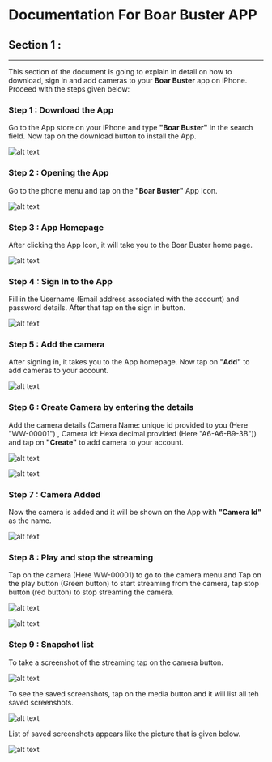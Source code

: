 # Documentation For Boar Buster APP

## Section 1 : ##
- - - - - -

This section of the document is going to explain in detail on how to download, sign in and add cameras to your **Boar
Buster** app on iPhone. Proceed with the steps given below:

### Step 1 : Download the App ###

Go to the App store on your iPhone and type **"Boar Buster"** in the search field. Now tap on the download button to install the App.

![alt text](https://raw.githubusercontent.com/hatboysoftware/wildlife-dominion-doc/master/appstore1.png?token=AlKC8jc43d0xzEJ6_od3zTdY4a3midA_ks5cEIWywA%3D%3D "image attachment")

### Step 2 : Opening the App ###

Go to the phone menu and tap on the **"Boar Buster"** App Icon.

![alt text](https://raw.githubusercontent.com/hatboysoftware/wildlife-dominion-doc/master/phonehome1.png?token=AlKC8hEZQPBvuOxCVVGTZ8DGk2KHms07ks5cEIfFwA%3D%3D "image attachment")

### Step 3 : App Homepage ###

After clicking the App Icon, it will take you to the Boar Buster home page.

![alt text](https://raw.githubusercontent.com/hatboysoftware/wildlife-dominion-doc/master/home.jpeg?token=AlKC8rYiQdeFyx5L0i1hyxYcJScaDXU_ks5cEIlEwA%3D%3D "image attachment")

### Step 4 : Sign In to the App ###

Fill in the Username (Email address associated with the account) and password details. After that tap on the sign in button.

![alt text](https://raw.githubusercontent.com/hatboysoftware/wildlife-dominion-doc/master/details1.png?token=AlKC8l4NPKt2-6gBIP2OQ0mbWGoIHxGaks5cEIydwA%3D%3D "image attachment")

### Step 5 : Add the camera ###

After signing in, it takes you to the App homepage. Now tap on **"Add"** to add cameras to your
account.

![alt text](https://raw.githubusercontent.com/hatboysoftware/wildlife-dominion-doc/master/signin1.png?token=AlKC8kPSCHo4R3klN1K_SEHNNaH_EZC7ks5cERkLwA%3D%3D "image attachment")

### Step 6 : Create Camera by entering the details ###

Add the camera details (Camera Name: unique id provided to you (Here "WW-00001") , Camera Id: Hexa decimal provided (Here "A6-A6-B9-3B")) and tap on **"Create"** to add camera
to your account.

![alt text](https://raw.githubusercontent.com/hatboysoftware/wildlife-dominion-doc/master/camera.jpeg?token=AlKC8occzrYoXNC7gOrAnVH97v85ASYwks5cER4BwA%3D%3D "image attachment")

![alt text](https://raw.githubusercontent.com/hatboysoftware/wildlife-dominion-doc/master/add_camera1.png?token=AlKC8nH7jUTFPfLiEJgcmGjvCB2WAZ0lks5cER4nwA%3D%3D "image attachment")

### Step 7 : Camera Added ###

Now the camera is added and it will be shown on the App with **"Camera Id"** as the name.

![alt text](https://raw.githubusercontent.com/hatboysoftware/wildlife-dominion-doc/master/addcamera.jpeg?token=AlKC8onGbIqp_A6HF3LEStug5vPmzwTAks5cESG8wA%3D%3D "image attachment")

### Step 8 : Play and stop the streaming ###

Tap on the camera (Here WW-00001) to go to the camera menu and Tap on the play button (Green button) to start streaming from the camera, tap stop button (red button) to stop streaming the camera.

![alt text](https://raw.githubusercontent.com/hatboysoftware/wildlife-dominion-doc/master/play1.png?token=AlKC8klrzuRVv8dt-LjsQkgml73HNyFTks5cESwZwA%3D%3D "image attachment")


![alt text](https://raw.githubusercontent.com/hatboysoftware/wildlife-dominion-doc/master/streaming1.png?token=AlKC8rfWEqR9OANFiYXfqtWihab9HsGlks5cETCbwA%3D%3D "image attachment")

### Step 9 : Snapshot list ###

To take a screenshot of the streaming tap on the camera button.

![alt text](https://raw.githubusercontent.com/hatboysoftware/wildlife-dominion-doc/master/snapshot.png?token=AlKC8vpnSuyxEZTkaxdDaWi3GkZqKw7tks5cETYQwA%3D%3D "image attachment")

To see the saved screenshots, tap on the media button and it will list all teh saved screenshots.

![alt text](https://raw.githubusercontent.com/hatboysoftware/wildlife-dominion-doc/master/screenshotlist.png?token=AlKC8nAQpiYsICYi6nbjO250gw-5W_PBks5cETi6wA%3D%3D "image attachment")

List of saved screenshots appears like the picture that is given below.

![alt text](https://raw.githubusercontent.com/hatboysoftware/wildlife-dominion-doc/master/screenshots.jpeg?token=AlKC8jrgTVpKfA79l5_7LM1jrXAmJ_x7ks5cETrnwA%3D%3D "image attachment")




